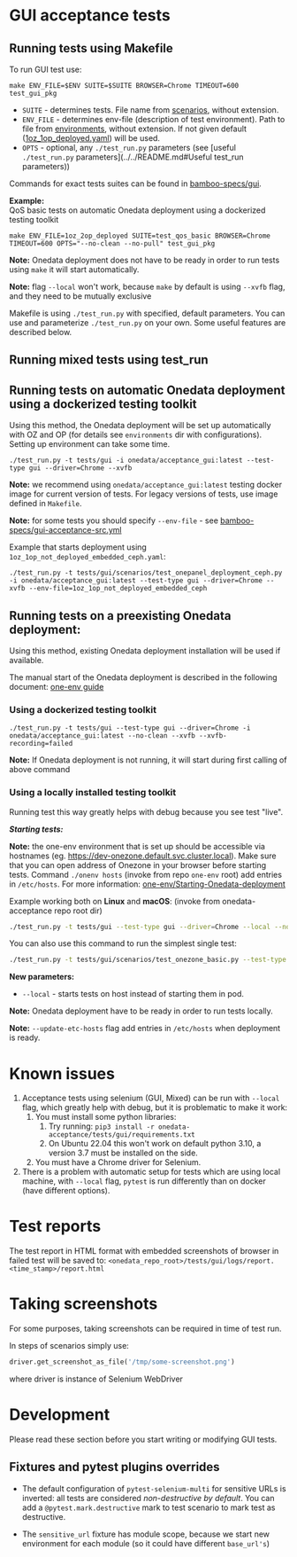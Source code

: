 # GUI acceptance tests

## Running tests using Makefile

To run GUI test use:
```
make ENV_FILE=$ENV SUITE=$SUITE BROWSER=Chrome TIMEOUT=600 test_gui_pkg
```

- `SUITE` - determines tests. File name from [scenarios](scenarios), without extension. 
- `ENV_FILE` - determines env-file (description of test environment). 
Path to file from [environments](environments), without extension. If not 
given default ([1oz_1op_deployed.yaml](environments/1oz_1op_deployed.yaml)) 
will be used.
- `OPTS` - optional, any `./test_run.py` parameters
(see [useful `./test_run.py` parameters](../../README.md#Useful test_run parameters))

Commands for exact tests suites can be found in [bamboo-specs/gui](../../bamboo-specs/gui-acceptance-src.yml).

**Example:**\
QoS basic tests on automatic Onedata deployment using a dockerized testing toolkit
```
make ENV_FILE=1oz_2op_deployed SUITE=test_qos_basic BROWSER=Chrome TIMEOUT=600 OPTS="--no-clean --no-pull" test_gui_pkg
```
**Note:** Onedata deployment does not have to be ready in order to run
tests using `make` it will start automatically.

**Note:** flag `--local` won't work, because `make` by default is using 
`--xvfb` flag, and they need to be mutually exclusive
<!--- TODO VFS-9881 write about --local option in make after making  --local and --xvfb flags mutually exclusive -->

Makefile is using `./test_run.py` with specified, default parameters. You can use and 
parameterize `./test_run.py` on your own. Some useful features are described 
below.

## Running mixed tests using test_run

## Running tests on automatic Onedata deployment using a dockerized testing toolkit

Using this method, the Onedata deployment will be set up automatically with OZ and OP
(for details see `environments` dir with configurations). Setting up environment can take
some time.

```
./test_run.py -t tests/gui -i onedata/acceptance_gui:latest --test-type gui --driver=Chrome --xvfb
```

**Note:** we recommend using `onedata/acceptance_gui:latest` testing docker image for
current version of tests. For legacy versions of tests, use image defined in `Makefile`.

**Note:** for some tests you should specify `--env-file` - 
see [bamboo-specs/gui-acceptance-src.yml](../../bamboo-specs/gui-acceptance-src.yml)

Example that starts deployment using `1oz_1op_not_deployed_embedded_ceph.yaml`:
```
./test_run.py -t tests/gui/scenarios/test_onepanel_deployment_ceph.py -i onedata/acceptance_gui:latest --test-type gui --driver=Chrome --xvfb --env-file=1oz_1op_not_deployed_embedded_ceph
```

## Running tests on a preexisting Onedata deployment:

Using this method, existing Onedata deployment installation will be used
if available.

The manual start of the Onedata deployment is described in the following 
document: [one-env guide](https://git.onedata.org/projects/VFS/repos/onedev/browse/guides/one-env.md)

### Using a dockerized testing toolkit

```
./test_run.py -t tests/gui --test-type gui --driver=Chrome -i onedata/acceptance_gui:latest --no-clean --xvfb --xvfb-recording=failed
```

**Note:**  If Onedata deployment is not running, it will start during first 
calling of above command 

### Using a locally installed testing toolkit
Running test this way greatly helps with debug because you see test "live". 
<!--- TODO VFS-10023 write about automatic setup on local machine -->

**_Starting tests:_**

**Note:** the one-env environment that is set up should be accessible via hostnames
(eg. https://dev-onezone.default.svc.cluster.local). Make sure that you can open address
of Onezone in your browser before starting tests. 
Command `./onenv hosts` (invoke from repo `one-env` root) add entries 
in `/etc/hosts`. For more information: [one-env/Starting-Onedata-deployment](https://git.onedata.org/projects/VFS/repos/onedev/browse/guides/one-env.md#Starting-Onedata-deployment)

Example working both on **Linux** and **macOS**: (invoke from onedata-acceptance repo root dir)

```bash
./test_run.py -t tests/gui --test-type gui --driver=Chrome --local --no-clean
```

You can also use this command to run the simplest single test:

```bash
./test_run.py -t tests/gui/scenarios/test_onezone_basic.py --test-type gui -vvv --timeout 5 --reruns 0 --reruns-delay 0 --local --no-clean --driver=Chrome -k test_onezone_login_page_renders_with_proper_title
```

**New parameters:**

* `--local` - starts tests on host instead of starting them in pod.

**Note:** Onedata deployment have to be ready in order to run tests locally.

**Note:** `--update-etc-hosts` flag add entries in `/etc/hosts` when deployment is ready.

# Known issues
1. Acceptance tests using selenium (GUI, Mixed) can be run with `--local` flag,
   which greatly help with debug, but it is problematic to make it work:
   1. You must install some python libraries:
       1. Try running: `pip3 install -r onedata-acceptance/tests/gui/requirements.txt`
       2. On Ubuntu 22.04 this won't work on default python 3.10, a version 3.7 
          must be installed on the side.
   2. You must have a Chrome driver for Selenium.
2. There is a problem with automatic setup for tests which are using local 
   machine, with `--local` flag, `pytest` is run differently than on docker
   (have different options).

# Test reports

The test report in HTML format with embedded screenshots of browser in failed test will be saved to:
`<onedata_repo_root>/tests/gui/logs/report.<time_stamp>/report.html`

# Taking screenshots

For some purposes, taking screenshots can be required in time of test run.

In steps of scenarios simply use:
```python
driver.get_screenshot_as_file('/tmp/some-screenshot.png')
```
where driver is instance of Selenium WebDriver

# Development

Please read these section before you start writing or modifying GUI tests.

## Fixtures and pytest plugins overrides

* The default configuration of `pytest-selenium-multi` for sensitive URLs is inverted:
all tests are considered *non-destructive by default*.
You can add a `@pytest.mark.destructive` mark to test scenario to mark test as destructive.

* The `sensitive_url` fixture has module scope, because we start new environment for each module
(so it could have different `base_url's`)
